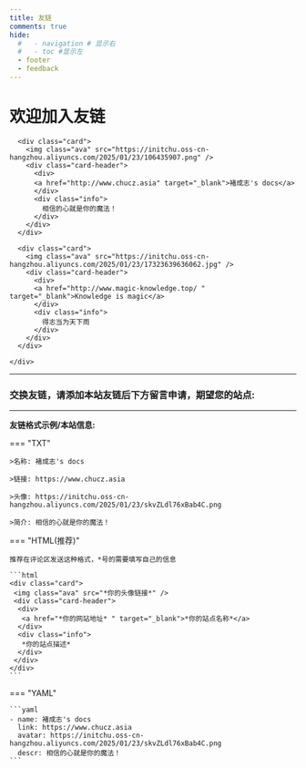 ```yaml
---
title: 友链
comments: true
hide:
  #   - navigation # 显示右
  #   - toc #显示左
  - footer
  - feedback
---
```


# 欢迎加入友链

<div id="rcorners4" >
  <div class="links-content"> 
    <div class="link-navigation">

      <div class="card">
        <img class="ava" src="https://initchu.oss-cn-hangzhou.aliyuncs.com/2025/01/23/106435907.png" />
        <div class="card-header">
          <div>
          <a href="http://www.chucz.asia" target="_blank">褚成志's docs</a>
          </div>
          <div class="info">
            相信的心就是你的魔法！
          </div>
        </div>
      </div>

      <div class="card">
        <img class="ava" src="https://initchu.oss-cn-hangzhou.aliyuncs.com/2025/01/23/17323639636062.jpg" />
        <div class="card-header">
          <div>
          <a href="http://www.magic-knowledge.top/ " target="_blank">Knowledge is magic</a>
          </div>
          <div class="info">
            得志当为天下雨
          </div>
        </div>
      </div>

    </div>

  </div>
  <HR style="FILTER: progid:DXImageTransform.Microsoft.Shadow(color:#608DBD,direction:145,strength:15)" width="100%" color=#608DBD SIZE=1>
</div>

<div class="markdown-content">
    <h3>交换友链，请添加本站友链后下方留言申请，期望您的站点:</h3>
</div>

---

**友链格式示例/本站信息:**

=== "TXT"

    >名称: 褚成志's docs

    >链接: https://www.chucz.asia

    >头像: https://initchu.oss-cn-hangzhou.aliyuncs.com/2025/01/23/skvZLdl76xBab4C.png

    >简介: 相信的心就是你的魔法！

=== "HTML(推荐)"

    推荐在评论区发送这种格式，*号的需要填写自己的信息

    ```html
    <div class="card">
     <img class="ava" src="*你的头像链接*" />
     <div class="card-header">
      <div>
       <a href="*你的网站地址* " target="_blank">*你的站点名称*</a>
      </div>
      <div class="info">
       *你的站点描述*
      </div>
     </div>
    </div>
    ```

=== "YAML"

    ```yaml
    - name: 褚成志's docs
      link: https://www.chucz.asia
      avatar: https://initchu.oss-cn-hangzhou.aliyuncs.com/2025/01/23/skvZLdl76xBab4C.png
      descr: 相信的心就是你的魔法！
    ```
